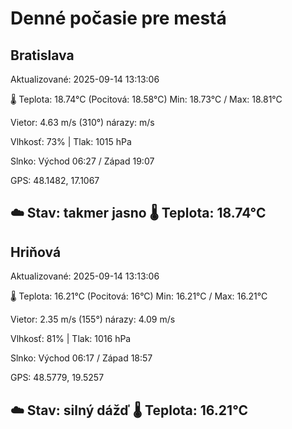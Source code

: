 ﻿# Denné počasie pre mestá

## Bratislava
Aktualizované: 2025-09-14 13:13:06

🌡️ Teplota: 18.74°C 
(Pocitová: 18.58°C)
Min: 18.73°C / Max: 18.81°C

Vietor: 4.63 m/s    (310°) 
nárazy:  m/s

Vlhkosť: 73% | Tlak: 1015 hPa

Slnko: Východ 06:27 / Západ 19:07

GPS: 48.1482, 17.1067

☁️ Stav: takmer jasno        🌡️ Teplota: 18.74°C
---

## Hriňová
Aktualizované: 2025-09-14 13:13:06

🌡️ Teplota: 16.21°C 
(Pocitová: 16°C)
Min: 16.21°C / Max: 16.21°C

Vietor: 2.35 m/s (155°)
nárazy: 4.09 m/s

Vlhkosť: 81% | Tlak: 1016 hPa

Slnko: Východ 06:17 / Západ 18:57

GPS: 48.5779, 19.5257

☁️ Stav: silný dážď        🌡️ Teplota: 16.21°C
---

